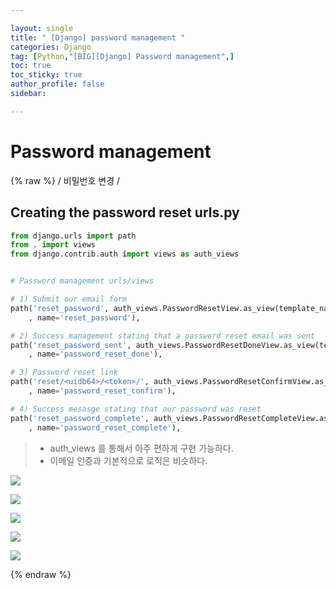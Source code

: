 ```yaml
---

layout: single
title: " [Django] password management "
categories: Django
tag: [Python,"[BIG][Django] Password management",]
toc: true
toc_sticky: true
author_profile: false
sidebar:

---
```

# Password management 
{% raw %}
/ 비밀번호 변경 /

## Creating the password reset urls.py

```python
from django.urls import path
from . import views
from django.contrib.auth import views as auth_views


# Password management urls/views

# 1) Submit our email form
path('reset_password', auth_views.PasswordResetView.as_view(template_name='account/password/password-reset.html')
	, name='reset_password'),

# 2) Success management stating that a password reset email was sent
path('reset_password_sent', auth_views.PasswordResetDoneView.as_view(template_name='account/password/password-reset-sent.html')
	, name='password_reset_done'),

# 3) Password reset link
path('reset/<uidb64>/<token>/', auth_views.PasswordResetConfirmView.as_view(template_name='account/password/password-reset-form.html')
	, name='password_reset_confirm'),

# 4) Success mesasge stating that our password was reset
path('reset_password_complete', auth_views.PasswordResetCompleteView.as_view(template_name='account/password/password-reset-complete.html')
	, name='password_reset_complete'),

```

>- auth_views 를 통해서 아주 편하게 구현 가능하다.
>- 이메일 인증과 기본적으로 로직은 비슷하다.


![](https://i.imgur.com/VYckMGp.png)

![](https://i.imgur.com/fNsi33V.png)



![](https://i.imgur.com/jcPff3F.png)

![](https://i.imgur.com/7C7i5J3.png)



![](https://i.imgur.com/ATdyhds.png)






{% endraw %}
